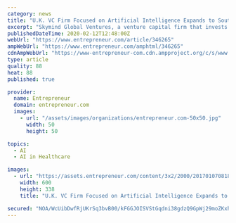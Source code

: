 ```yaml
---
category: news
title: "U.K. VC Firm Focused on Artificial Intelligence Expands to Southeast Asia"
excerpt: "Skymind Global Ventures, a venture capital firm that invests in artificial intelligence companies, on Wednesday launched an $800 million fund and said it would expand to Southeast Asia region. A significant portion of the $800 million fund will be used to invest in Southeast Asian AI companies, the company said in a statement to the press."
publishedDateTime: 2020-02-12T12:48:00Z
webUrl: "https://www.entrepreneur.com/article/346265"
ampWebUrl: "https://www.entrepreneur.com/amphtml/346265"
cdnAmpWebUrl: "https://www-entrepreneur-com.cdn.ampproject.org/c/s/www.entrepreneur.com/amphtml/346265"
type: article
quality: 88
heat: 88
published: true

provider:
  name: Entrepreneur
  domain: entrepreneur.com
  images:
    - url: "/assets/images/organizations/entrepreneur.com-50x50.jpg"
      width: 50
      height: 50

topics:
  - AI
  - AI in Healthcare

images:
  - url: "https://assets.entrepreneur.com/content/3x2/2000/20170107081833-shutterstock-539711077.jpeg?width=600&crop=16:9"
    width: 600
    height: 338
    title: "U.K. VC Firm Focused on Artificial Intelligence Expands to Southeast Asia"

secured: "NOA/WcUibDwfRjUKrSq3bvB00/kFGGJOISVStGqdni38gdzQ9GpWj29moZKxhuHKlBO6sqNELIeTDabPWIZD3aoNU3tHQUVqBm1mr3eyULFIxLHBWruXI9pSCQER7toaEGXCJ4XnP7OQzB4axPqY1ut6U668BoO2fIjKwrnkrhiHd/xrzjYg7tFEZGB03S8i8aAb5ioSWwS+DOYbl3mU2nrAbEkvrH+b9D6OwVY5ahoUnGwJr6LFCiroicqc2D+YduOp3PcqeyRXqymeAWE+wBCIkaaws+yIeGn5o2ZJTp/eNdGxM9lICxHNVlwEyLIJtFWa+BcW0kCe47G+HigOnP/HpmWubxrgc7emmtkI7+wMN9j1BizRT8UcrBWoE88IDLkSP42idAavxEhCW/TizWeK6FhrN7ab+FLoNYi3gjajYKc3pZc6NbGOIzwTRUpJpT5x4L7zVXXlMSubAjxbk4sGUNkrjFSUpxMJp72jKhE=;NYWznyHrGTCgmTkRSU237g=="
---
```


